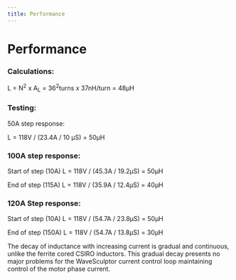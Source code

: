```yaml
---
title: Performance
---
```


# Performance

### Calculations:

L = N<sup>2</sup> x A<sub>L</sub> = 36<sup>2</sup>turns x 37nH/turn = 48µH

### Testing:

50A step response:

L = 118V / (23.4A / 10 µS) = 50µH

### 100A step response: 

Start of step (10A)	L = 118V / (45.3A / 19.2µS) = 50µH

End of step (115A)	L = 118V / (35.9A / 12.4µS) = 40µH

### 120A Step response:

Start of step (10A)	L = 118V / (54.7A / 23.8µS) = 50µH

End of step (150A)	L = 118V / (54.7A / 13.8µS) = 30µH

The decay of inductance with increasing current is gradual and continuous, unlike the ferrite cored CSIRO inductors.  This gradual decay presents no major problems for the WaveSculptor current control loop maintaining control of the motor phase current.

